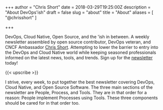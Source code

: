 +++
author = "Chris Short"
date = 2018-03-29T19:25:00Z
description = "About DevOps'ish"
draft = false
slug = "about"
title = "About"
aliases = [
    "@chrisshort"
]

+++

DevOps, Cloud Native, Open Source, and the 'ish in between. A weekly newsletter assembled by open source contributor, DevOps veteran, and CNCF Ambassador [Chris Short](https://chrisshort.net/). Attempting to lower the barrier to entry into the DevOps and Cloud Native world while keeping seasoned professionals informed on the latest news, tools, and trends. Sign up for the [newsletter](/newsletter/) today!

{{< upscribe >}}

I strive, every week, to put together the best newsletter covering DevOps, Cloud Native, and Open Source Software. The three main sections of the newsletter are People, Process, and Tools. They are in that order for a reason: People implement Processes using Tools. These three components should be cared for in that order too.
